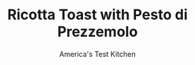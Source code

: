 ---
layout: ../../layouts/MarkdownPostLayout.astro
title: Ricotta Toast with Pesto di Prezzemolo
author: America's Test Kitchen
pubDate: 2023-03-15
description: "Parsley pesto takes this toast over the top."
image_url: https://res.cloudinary.com/hksqkdlah/image/upload/ar_1:1,c_fill,dpr_2.0,f_auto,fl_lossy.progressive.strip_profile,g_faces:auto,q_auto:low,w_344/SFS_ParsleyPestoRicottaToast_41_hp0cbg
tags: ["Main Courses","Appetizers","Italian","Vegetables","Cheese","Breakfast & Brunch","Snacks"]
calories: 3607
protein: 15
carbohydrates: 24
fats: 50
fiber: 3
ingredients: ["12 ounces (1½ cups), whole-milk ricotta cheese","1 teaspoon, grated lemon zest plus 2 teaspoons juice","¼ teaspoon, table salt","6 (½-inch-thick) slices, crusty bread, toasted","½ cup, recipe","4½ ounces (1 cup), seedless green grapes, sliced thin",", Extra-virgin olive oil for drizzling"]
serves: 6
time: "30 minutes"
instructions: ["Combine ricotta, lemon zest and juice, and salt in small bowl. Spread ricotta mixture evenly over bread slices. Spread pesto over ricotta mixture. Arrange grape slices evenly on top of pesto. Drizzle with oil. Season with flake sea salt and coarsely ground pepper to taste. Serve."]
nutrition: ["462 mg Potassium, K","239 mg Phosphorus, P","348 mg Calcium, Ca","4 mg Iron, Fe","53 mg Magnesium, Mg","505 mg Sodium, Na","1 mg Zinc, Zn","50 g Total lipid (fat)","2 mg Niacin","31 g Fatty acids, total monounsaturated","5 g Fatty acids, total polyunsaturated","70 mg Vitamin C, total ascorbic acid","36 mg Cholesterol","12 g Fatty acids, total saturated","3 g Fiber, total dietary","5 µg Folic acid","105 µg Folate, food","5 g Sugars, total","849 µg Vitamin K (phylloquinone)","123 g Water","24 g Carbohydrate, by difference","115 µg Folate, DFE","15 g Protein","6 mg Vitamin E (alpha-tocopherol)","300 µg Vitamin A, RAE","601 kcal Energy","3607 calories"]
notes: "We developed this recipe with BelGioioso Ricotta con Latte Whole Milk Ricotta Cheese. Look for that or another good-quality ricotta without stabilizers, or make your own."
---